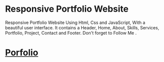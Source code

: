 # Responsive Portfolio Website
Responsive Portfolio Website Using Html, Css and JavaScript, With a beautiful user interface. It contains a Header, Home, About, Skills, Services, Portfolio, Project, Contact and Footer. Don't forget to Follow Me .
# <a href="https://mohitpawar530.github.io/portfolio.github.io/" target="blank">Porfolio</a>
